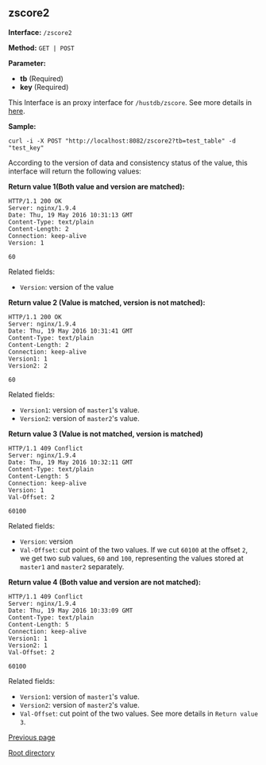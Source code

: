 ## zscore2 ##

**Interface:** `/zscore2`

**Method:** `GET | POST`

**Parameter:** 

*  **tb** (Required)  
*  **key** (Required)  

This Interface is an proxy interface for `/hustdb/zscore`. See more details in [here](../hustdb/hustdb/zscore.md).  

**Sample:**

    curl -i -X POST "http://localhost:8082/zscore2?tb=test_table" -d "test_key"

According to the version of data and consistency status of the value, this interface will return the following values: 

**Return value 1(Both value and version are matched):**

    HTTP/1.1 200 OK
    Server: nginx/1.9.4
    Date: Thu, 19 May 2016 10:31:13 GMT
    Content-Type: text/plain
    Content-Length: 2
    Connection: keep-alive
    Version: 1
    
    60

Related fields: 
  
* `Version`: version of the value 

**Return value 2 (Value is matched, version is not matched):**

    HTTP/1.1 200 OK
    Server: nginx/1.9.4
    Date: Thu, 19 May 2016 10:31:41 GMT
    Content-Type: text/plain
    Content-Length: 2
    Connection: keep-alive
    Version1: 1
    Version2: 2
    
    60

Related fields: 

* `Version1`: version of `master1`'s value.
* `Version2`: version of `master2`'s value. 

**Return value 3 (Value is not matched, version is matched)**

    HTTP/1.1 409 Conflict
    Server: nginx/1.9.4
    Date: Thu, 19 May 2016 10:32:11 GMT
    Content-Type: text/plain
    Content-Length: 5
    Connection: keep-alive
    Version: 1
    Val-Offset: 2
    
    60100

Related fields: 

* `Version`: version  
* `Val-Offset`: cut point of the two values. If we cut `60100` at the offset `2`, we get two sub values, `60` and `100`, representing the values stored at `master1` and `master2` separately. 

**Return value 4 (Both value and version are not matched):**

    HTTP/1.1 409 Conflict
    Server: nginx/1.9.4
    Date: Thu, 19 May 2016 10:33:09 GMT
    Content-Type: text/plain
    Content-Length: 5
    Connection: keep-alive
    Version1: 1
    Version2: 1
    Val-Offset: 2
    
    60100

Related fields: 

* `Version1`: version of `master1`'s value.  
* `Version2`: version of `master2`'s value.
* `Val-Offset`: cut point of the two values. See more details in `Return value 3`.

[Previous page](../ha.md)

[Root directory](../../index.md)